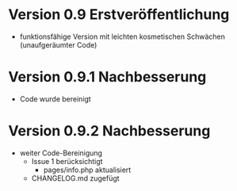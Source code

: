 # Version 0.9 Erstveröffentlichung
- funktionsfähige Version mit leichten kosmetischen Schwächen (unaufgeräumter Code)
# Version 0.9.1 Nachbesserung
- Code wurde bereinigt
# Version 0.9.2 Nachbesserung
- weiter Code-Bereinigung
	- Issue 1 berücksichtigt
		- pages/info.php aktualisiert
	- CHANGELOG.md zugefügt
